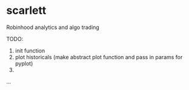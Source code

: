 # scarlett
Robinhood analytics and algo trading

TODO:
1. init function
2. plot historicals (make abstract plot function and pass in params for pyplot)
3. 
... 